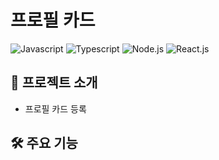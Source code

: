 # 프로필 카드

![Javascript](https://img.shields.io/badge/javascript-ES6+-yellow?logo=javascript)
![Typescript](https://img.shields.io/badge/TypeScript-4.8.4-3178C6?logo=typescript)
![Node.js](https://img.shields.io/badge/node.js-v18-green?logo=node.js)
![React.js](https://img.shields.io/badge/React-18.2.0-61DAFB?logo=React)

## 🚀 프로젝트 소개

- 프로필 카드 등록

## 🛠 주요 기능

<!-- ## ⚙️ 인프라 구조 -->
<!-- ![https://user-images.githubusercontent.com/46295027/202600579-06b04e00-84d6-4024-bb1d-8031dbca1808.png](https://user-images.githubusercontent.com/46295027/202600579-06b04e00-84d6-4024-bb1d-8031dbca1808.png) -->
